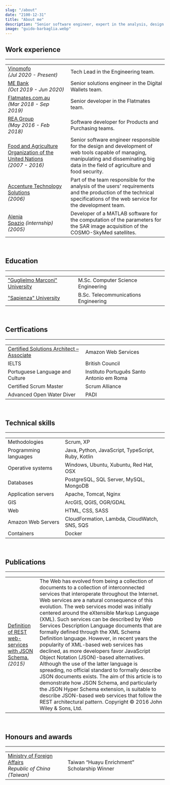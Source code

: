 ```yaml
---
slug: "/about"
date: "2100-12-31"
title: "About me"
description: "Senior software engineer, expert in the analysis, design and development of open source web-based information systems. Strong experience in Web 2.0 technologies for the management, manipulation and dissemination of statistical data and micro-data. Excellent problem solving skills, enjoy working as a team member as well as independently."
image: "guido-barbaglia.webp"
---
```


## Work experience

<hr>

<table class="table">
  <tbody>
    <tr>
      <td>
        <a href="https://vinomofo.com" target="blanq">
          Vinomofo
        </a>
        <br><i>(Jul 2020 - Present)</i>
      </td>
      <td>
        Tech Lead in the Engineering team.
      </td>
    </tr>
    <tr>
      <td>
        <a href="https://mebank.com.au" target="blanq">
          ME Bank
        </a>
        <br><i>(Oct 2019 - Jun 2020)</i>
      </td>
      <td>
        Senior solutions engineer in the Digital Wallets team.
      </td>
    </tr>
    <tr>
      <td>
        <a href="https://flatmates.com.au" target="blanq">
          Flatmates.com.au
        </a>
        <br><i>(Mar 2018 - Sep 2019)</i>
      </td>
      <td>
        Senior developer in the Flatmates team.
      </td>
    </tr>
    <tr>
      <td>
        <a href="https://rea-group.com" target="blanq">
          REA Group
        </a>
        <br><i>(May 2016 - Feb 2018)</i>
      </td>
      <td>
        Software developer for Products and Purchasing teams.
      </td>
    </tr>
    <tr>
      <td>
        <a href="https://www.fao.org" target="blanq">
          Food and Agriculture Organization of the United Nations
        </a>
        <br><i>(2007 - 2016)</i>
      </td>
      <td>
        Senior software engineer responsible for the design and development of web tools capable of managing, manipulating and disseminating big data in the field of agriculture and food security.
      </td>
    </tr>
    <tr>
      <td>
        <a href="http://www.accenture.com/" target="blanq">
          Accenture Technology Solutions
        </a>
        <br><i>(2006)</i>
      </td>
      <td>
        Part of the team responsible for the analysis of the users' requirements and the production of the technical specifications of the web service for the development team.
      </td>
    </tr>
    <tr>
      <td>
        <a href="https://www.thalesgroup.com/en/worldwide/space" target="blanq">
          Alenia Spazio</a><i>&nbsp;(internship)</i>
        <br><i>(2005)</i>
      </td>
      <td>
        Developer of a MATLAB software for the computation of the parameters for the SAR image acquisition of the COSMO-SkyMed satellites.
      </td>
    </tr>
  </tbody>
</table>

<br>

## Education

<hr>

<table class="table">
  <tbody>
    <tr>
      <td>
        <a href="http://www.gmuonline.org/" target="blanq">
          "Guglielmo Marconi" University
        </a>
      </td>
      <td>
        M.Sc. Computer Science Engineering
      </td>
    </tr>
    <tr>
      <td>
        <a href="http://en.uniroma1.it/" target="blanq">
          "Sapienza" University
        </a>
      </td>
      <td>
        B.Sc. Telecommunications Engineering
      </td>
    </tr>
  </tbody>
</table>

<br>

## Certfications

<hr>

<table class="table">
  <tbody>
    <tr>
      <td>
        <a href="https://www.credly.com/badges/9da388a1-344c-4dbb-bc0b-9db57e0c499b/public_url" target="blanq">
          Certified Solutions Architect – Associate
        </a>
      </td>
      <td>
        Amazon Web Services
      </td>
    </tr>
    <tr>
      <td>
        IELTS
      </td>
      <td>
        British Council
      </td>
    </tr>
    <tr>
      <td>
        Portuguese Language and Culture
      </td>
      <td>
        Instituto Português Santo Antonio em Roma
      </td>
    </tr>
    <tr>
      <td>
        Certified Scrum Master
      </td>
      <td>
        Scrum Alliance
      </td>
    </tr>
    <tr>
      <td>
        Advanced Open Water Diver
      </td>
      <td>
        PADI
      </td>
    </tr>
  </tbody>
</table>

<br>

## Technical skills

<hr>

<table class="table">
  <tbody>
    <tr>
      <td>Methodologies</td>
      <td>Scrum, XP</td>
    </tr>
    <tr>
      <td>Programming languages</td>
      <td>Java, Python, JavaScript, TypeScript, Ruby, Kotlin</td>
    </tr>
    <tr>
      <td>Operative systems</td>
      <td>Windows, Ubuntu, Xubuntu, Red Hat, OSX</td>
    </tr>
    <tr>
      <td>Databases</td>
      <td>PostgreSQL, SQL Server, MySQL, MongoDB</td>
    </tr>
    <tr>
      <td>Application servers</td>
      <td>Apache, Tomcat, Nginx</td>
    </tr>
    <tr>
      <td>GIS</td>
      <td>ArcGIS, QGIS, OGR/GDAL</td>
    </tr>
    <tr>
      <td>Web</td>
      <td>HTML, CSS, SASS</td>
    </tr>
    <tr>
      <td>Amazon Web Servers</td>
      <td>CloudFormation, Lambda, CloudWatch, SNS, SQS</td>
    </tr>
    <tr>
      <td>Containers</td>
      <td>Docker</td>
    </tr>
  </tbody>
</table>

<br>

## Publications

<hr>

<table class="table">
  <tbody>
    <tr>
      <td>
        <a href="http://onlinelibrary.wiley.com/doi/10.1002/spe.2466/abstract/" target="blanq">
          Definition of REST web-services with JSON Schema.
        </a>
        <br><i>(2015)</i>
      </td>
      <td>
        The Web has evolved from being a collection of documents to a collection of interconnected services that interoperate throughout the Internet. Web services are a natural consequence of this evolution. The web services model was initially centered around the eXtensible Markup Language (XML). Such services can be described by Web Services Description Language documents that are formally defined through the XML Schema Definition language. However, in recent years the popularity of XML-based web services has declined, as more developers favor JavaScript Object Notation (JSON)-based alternatives. Although the use of the latter language is spreading, no official standard to formally describe JSON documents exists. The aim of this article is to demonstrate how JSON Schema, and particularly the JSON Hyper Schema extension, is suitable to describe JSON-based web services that follow the REST architectural pattern. Copyright © 2016 John Wiley & Sons, Ltd.
      </td>
    </tr>
  </tbody>
</table>

<br>

## Honours and awards

<hr>

<table class="table">
  <tbody>
    <tr>
      <td>
        <a href="http://www.edutw.org/english/scholarships/" target="blanq">
          Ministry of Foreign Affairs
        </a>
        <br><i>Republic of China (Taiwan)</i>
      </td>
      <td>
        Taiwan “Huayu Enrichment” Scholarship Winner
      </td>
    </tr>
  </tbody>
</table>

<br>
